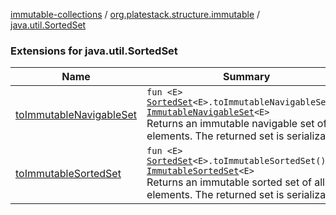 [immutable-collections](../../index.md) / [org.platestack.structure.immutable](../index.md) / [java.util.SortedSet](.)

### Extensions for java.util.SortedSet

| Name | Summary |
|---|---|
| [toImmutableNavigableSet](to-immutable-navigable-set.md) | `fun <E> `[`SortedSet`](http://docs.oracle.com/javase/6/docs/api/java/util/SortedSet.html)`<E>.toImmutableNavigableSet(): `[`ImmutableNavigableSet`](../-immutable-navigable-set/index.md)`<E>`<br>Returns an immutable navigable set of all elements. The returned set is serializable. |
| [toImmutableSortedSet](to-immutable-sorted-set.md) | `fun <E> `[`SortedSet`](http://docs.oracle.com/javase/6/docs/api/java/util/SortedSet.html)`<E>.toImmutableSortedSet(): `[`ImmutableSortedSet`](../-immutable-sorted-set/index.md)`<E>`<br>Returns an immutable sorted set of all elements. The returned set is serializable. |
